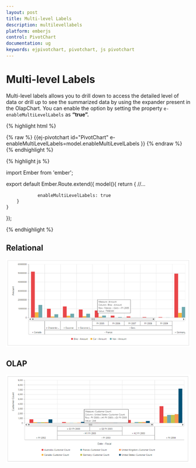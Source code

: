 ```yaml
---
layout: post
title: Multi-level Labels
description: multilevellabels
platform: emberjs
control: PivotChart
documentation: ug
keywords: ejpivotchart, pivotchart, js pivotchart
---
```


# Multi-level Labels

Multi-level labels allows you to drill down to access the detailed level of data or drill up to see the summarized data by using the expander present in the OlapChart. You can enable the option by setting the property `e-enableMultiLevelLabels` as **“true”.**

{% highlight html %}
	<div class="e-control">
	{% raw %}
	{{ej-pivotchart id="PivotChart" e-enableMultiLevelLabels=model.enableMultiLevelLabels }}
	{% endraw %}
	</div>
{% endhighlight %}

{% highlight js %}

import Ember from 'ember';

export default Ember.Route.extend({
   model(){
    return {
                //...
                
                enableMultiLevelLabels: true
        }
    }
});

{% endhighlight %}


## Relational

![](MultiLevelLabels_images/relational.png)

## OLAP

![](MultiLevelLabels_images/olap.png)

